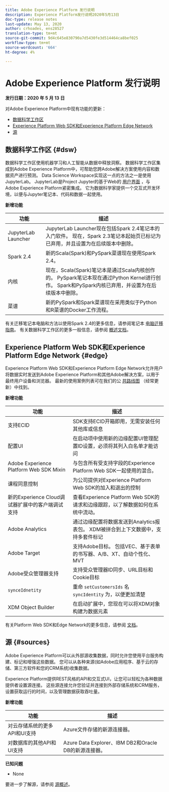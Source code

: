 ```yaml
---
title: Adobe Experience Platform 发行说明
description: Experience Platform发行说明2020年5月13日
doc-type: release notes
last-update: May 13, 2020
author: crhoades, ens28527
translation-type: tm+mt
source-git-commit: 9d4c645e830790a7d5430fe3d514464ca8bef025
workflow-type: tm+mt
source-wordcount: '664'
ht-degree: 4%

---
```



# Adobe Experience Platform 发行说明

**发行日期：2020 年 5 月 13 日**

对Adobe Experience Platform中现有功能的更新：

- [数据科学工作区](#dsw)
- [Experience Platform Web SDK和Experience Platform Edge Network](#edge)
- [源](#sources)

## 数据科学工作区 {#dsw}

数据科学工作区使用机器学习和人工智能从数据中释放洞察。 数据科学工作区集成到Adobe Experience Platform中，可帮助您跨Adobe解决方案使用内容和数据资产进行预测。 Data Science Workspace实现这一点的方法之一是使用JupyterLab。 JupyterLab是Project Jupyter的基于Web的 <a href="https://jupyter.org/" target="_blank">用户界面</a> ，与Adobe Experience Platform紧密集成。 它为数据科学家提供一个交互式开发环境，以便与Jupyter笔记本、代码和数据一起使用。

**新增功能**

| 功能 | 描述 |
|--- | ---|
| JupyterLab Launcher | JupyterLab Launcher现在包括Spark 2.4笔记本的入门软件。 现在，Spark 2.3笔记本起始页已标记为已弃用，并且设置为在后续版本中删除。 |
| Spark 2.4 | 新的Scala(Spark)和PySpark菜谱现在使用Spark 2.4。 |
| 内核 | 现在，Scala(Spark)笔记本是通过Scala内核创作的。 PySpark笔记本现在通过Python Kernel进行创作。 Spark和PySpark内核已弃用，并设置为在后续版本中删除。 |
| 菜谱 | 新的PySpark和Spark菜谱现在采用类似于Python和R菜谱的Docker工作流程。 |

有关迁移笔记本电脑和方法以使用Spark 2.4的更多信息，请参阅笔记本 [电脑迁移指南](../../data-science-workspace/recipe-notebook-migration.md)。 有关数据科学工作区的更多一般信息，请参阅 [概述文档](../../data-science-workspace/home.md)。

## Experience Platform Web SDK和Experience Platform Edge Network {#edge}

Experience Platform Web SDK和Experience Platform Edge Network允许用户将数据实时发送到Adobe Experience Platform和其他Adobe解决方案，以用于最终用户设备和浏览器。 最新的使用案例列表可在我们的公 [共路线图](https://github.com/adobe/alloy/projects/5) （经常更新）中找到。

**新增功能**

| 功能 | 描述 |
|--- | ---|
| 支持ECID | SDK支持ECID开箱即用，无需安装任何其他库或信息 |
| 配置UI | 在启动项中使用新的边缘配置UI管理配置ID设置，必须将其列入白名单才能访问 |
| Adobe Experience Platform Web SDK Mixin | 与包含所有受支持字段的Experience Platform Web SDK一起使用的混合。 |
| 课程同意控制 | 为公司提供对Experience Platform Web SDK的加入和退出的控制 |
| 新的Experience Cloud调试器扩展中的客户端调试支持 | 查看Experience Platform Web SDK的请求和边缘跟踪，以了解数据如何在系统中流动。 |
| Adobe Analytics | 通过边缘配置将数据发送到Analytics报表包。 XDM被拼合到上下文数据中，支持多套件标记 |
| Adobe Target | 支持Adobe目标。 包括VEC、基于表单的书写器、A/B、XT、自动个性化、MVT |
| Adobe受众管理器支持 | 支持受众管理器ID同步、URL目标和Cookie目标 |
| `synceIdnetity` | 重命 `setCustomersIds` 名 `syncIdentity` 为，以便更加清楚 |
| XDM Object Builder | 在启动扩展中，您现在可以将XDM对象构建为数据元素 |

有关Platform Web SDK和Edge Network的更多信息，请参阅 [文档](../../edge/home.md)。

## 源 {#sources}

Adobe Experience Platform可以从外部源收集数据，同时允许您使用平台服务构建、标记和增强这些数据。 您可以从各种来源(如Adobe应用程序、基于云的存储、第三方软件和您的CRM系统)收集数据。

Experience Platform提供REST风格的API和交互式UI，让您可以轻松为各种数据提供者设置源连接。 这些源连接允许您验证并连接到外部存储系统和CRM服务，设置获取运行的时间，以及管理数据获取吞吐量。

**新增功能**

| 功能 | 描述 |
| ------- | ----------- |
| 对云存储系统的更多API和UI支持 | Azure文件存储的新源连接器。 |
| 对数据库的其他API和UI支持 | Azure Data Explorer、IBM DB2和Oracle DB的新源连接器。 |

**已知问题**

- None

要进一步了解源，请参阅 [源概述](../../sources/home.md)。